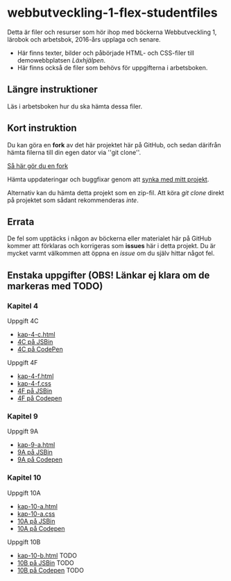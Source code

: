# webbutveckling-1-flex-studentfiles

Detta är filer och resurser som hör ihop med böckerna Webbutveckling 1, lärobok och arbetsbok, 2016-års
upplaga och senare.

 * Här finns texter, bilder och påbörjade HTML- och CSS-filer till demowebbplatsen _Läxhjälpen_.
 * Här finns också de filer som behövs för uppgifterna i arbetsboken.

## Längre instruktioner

Läs i arbetsboken hur du ska hämta dessa filer.

## Kort instruktion

Du kan göra en __fork__ av det här projektet här på GitHub, och sedan därifrån hämta
filerna till din egen dator via ''git clone''.

[Så här gör du en fork](https://help.github.com/articles/fork-a-repo/)

Hämta uppdateringar och buggfixar genom att
[synka med mitt projekt](https://help.github.com/articles/syncing-a-fork/).

Alternativ kan du hämta detta projekt som en zip-fil. Att köra _git clone_ direkt på projektet
som sådant rekommenderas _inte_.

## Errata

De fel som upptäcks i någon av böckerna eller materialet här på GitHub kommer att förklaras och
korrigeras som __issues__ här i detta projekt. Du är mycket varmt välkommen att öppna en _issue_
om du själv hittar något fel.

## Enstaka uppgifter (OBS! Länkar ej klara om de markeras med TODO)

### Kapitel 4

Uppgift 4C
 * [kap-4-c.html](https://raw.githubusercontent.com/itpastorn/webbutveckling-1-flex-studentfiles/master/uppgifter/kap-4-c.html)
 * [4C på JSBin](http://jsbin.com/utijuv/2/edit)
 * [4C på CodePen](http://codepen.io/itpastorn/pen/ZOmmjK)

Uppgift 4F
 * [kap-4-f.html](https://raw.githubusercontent.com/itpastorn/webbutveckling-1-flex-studentfiles/master/uppgifter/kap-4-f.html)
 * [kap-4-f.css](https://raw.githubusercontent.com/itpastorn/webbutveckling-1-flex-studentfiles/master/uppgifter/kap-4-f.css)
 * [4F på JSBin](http://jsbin.com/isuyar/edit)
 * [4F på Codepen](http://codepen.io/itpastorn/pen/WxYLqr)

### Kapitel 9

Uppgift 9A
 * [kap-9-a.html](https://raw.githubusercontent.com/itpastorn/webbutveckling-1-flex-studentfiles/master/uppgifter/kap-9-a.html)
 * [9A på JSBin](http://jsbin.com/imaquk/edit)
 * [9A på Codepen](http://codepen.io/itpastorn/pen/grQyyg)

### Kapitel 10

Uppgift 10A
 * [kap-10-a.html](https://raw.githubusercontent.com/itpastorn/webbutveckling-1-flex-studentfiles/master/uppgifter/kap-10-a.html)
 * [kap-10-a.css](https://raw.githubusercontent.com/itpastorn/webbutveckling-1-flex-studentfiles/master/uppgifter/kap-10-a.css)
 * [10A på JSBin](todo)
 * [10A på Codepen](todo)

Uppgift 10B
 * [kap-10-b.html](todo) TODO
 * [10B på JSBin](todo) TODO
 * [10B på Codepen](todo) TODO
